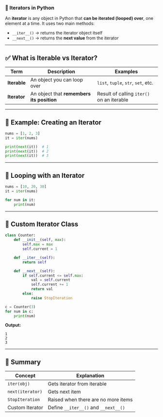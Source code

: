 ### 🔁 Iterators in Python

An **iterator** is any object in Python that **can be iterated (looped) over**, one element at a time.
It uses two main methods:

* `__iter__()` → returns the iterator object itself
* `__next__()` → returns the **next value** from the iterator

---

## ✅ What is Iterable vs Iterator?

| Term         | Description                               | Examples                                  |
| ------------ | ----------------------------------------- | ----------------------------------------- |
| **Iterable** | An object you can loop over               | `list`, `tuple`, `str`, `set`, etc.       |
| **Iterator** | An object that **remembers its position** | Result of calling `iter()` on an iterable |

---

## 🔹 Example: Creating an Iterator

```python
nums = [1, 2, 3]
it = iter(nums)

print(next(it))  # 1
print(next(it))  # 2
print(next(it))  # 3
```

---

## 🔹 Looping with an Iterator

```python
nums = [10, 20, 30]
it = iter(nums)

for num in it:
    print(num)
```

---

## 🔹 Custom Iterator Class

```python
class Counter:
    def __init__(self, max):
        self.max = max
        self.current = 1

    def __iter__(self):
        return self

    def __next__(self):
        if self.current <= self.max:
            val = self.current
            self.current += 1
            return val
        else:
            raise StopIteration

c = Counter(3)
for num in c:
    print(num)
```

**Output:**

```
1
2
3
```

---

## 🔹 Summary

| Concept          | Explanation                          |
| ---------------- | ------------------------------------ |
| `iter(obj)`      | Gets iterator from iterable          |
| `next(iterator)` | Gets next item                       |
| `StopIteration`  | Raised when there are no more items  |
| Custom Iterator  | Define `__iter__()` and `__next__()` |

